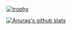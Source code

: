 [![trophy](https://github-profile-trophy.vercel.app/?username=chappers)](https://github.com/ryo-ma/github-profile-trophy)

[![Anurag's github stats](https://github-readme-stats.vercel.app/api?username=chappers&include_all_commits=true&show_icons=true&count_private=true)](https://github.com/anuraghazra/github-readme-stats)
